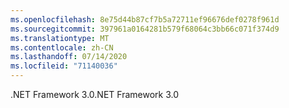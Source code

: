 ```yaml
---
ms.openlocfilehash: 8e75d44b87cf7b5a72711ef96676def0278f961d
ms.sourcegitcommit: 397961a0164281b579f68064c3bb66c071f374d9
ms.translationtype: MT
ms.contentlocale: zh-CN
ms.lasthandoff: 07/14/2020
ms.locfileid: "71140036"
---
```

<span data-ttu-id="2c50f-101">.NET Framework 3.0</span><span class="sxs-lookup"><span data-stu-id="2c50f-101">.NET Framework 3.0</span></span>
